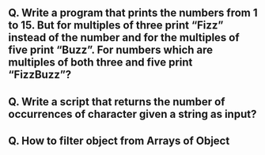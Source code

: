 ## Q. Write a program that prints the numbers from 1 to 15. But for multiples of three print “Fizz” instead of the number and for the multiples of five print “Buzz”. For numbers which are multiples of both three and five print “FizzBuzz”?
## Q. Write a script that returns the number of occurrences of character given a string as input?
## Q. How to filter object from Arrays of Object